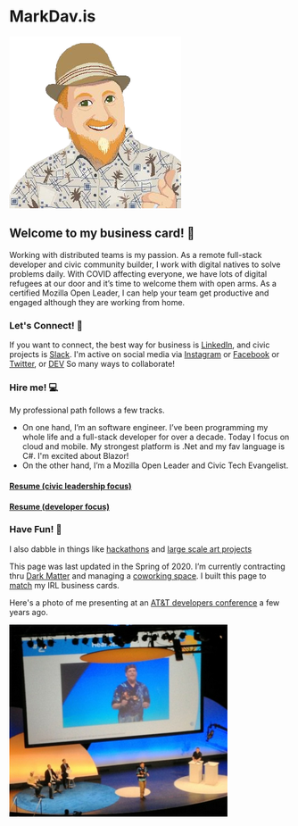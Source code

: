 # MarkDav.is

![me](me-pixel-alpha.png)

## Welcome to my business card! 🎉

Working with distributed teams is my passion.  As a remote full-stack developer and civic community builder, I work with digital natives to solve problems daily.  With COVID affecting everyone, we have lots of digital refugees at our door and it’s time to welcome them with open arms. As a certified Mozilla Open Leader, I can help your team get productive and engaged although they are working from home.

### Let's Connect! 💬

If you want to connect, the best way for business is [LinkedIn](https://www.linkedin.com/in/markdavs/), and civic projects is [Slack](http://eugenetech.slack.com).  I'm active on social media via [Instagram](http://instagram.com/markedavis) or [Facebook](https://www.facebook.com/MarkTheDavis) or [Twitter](https://twitter.com/nohorse), or
[DEV](https://dev.to/nohorse) So many ways to collaborate!

### Hire me! 💻
My professional path follows a few tracks.  
- On one hand, I’m an software engineer.  I’ve been programming my whole life and a full-stack developer for over a decade. Today I focus on cloud and mobile. My strongest platform is .Net and my fav language is C#.  I'm excited about Blazor!
- On the other hand, I’m a Mozilla Open Leader and Civic Tech Evangelist.  

#### [Resume (civic leadership focus)](https://github.com/nohorse/markdav-is/raw/master/docs/MED%20Resume%202020%20Dev.pdf)

#### [Resume (developer focus)](https://github.com/nohorse/markdav-is/raw/master/docs/MED%20Resume%202020%20Open%20Program%20Manager.pdf)

### Have Fun! 👑
I also dabble in things like [hackathons](http://openeugenefest.org) and [large scale art projects](http://king-pong.com)

This page was last updated in the Spring of 2020.  I’m currently contracting thru [Dark Matter](http://darkmatter.consulting) and managing a [coworking space](http://codechops.com).  I built this page to [match](http://markdav.is) my IRL business cards.

Here's a photo of me presenting at an [AT&T developers conference](https://www.youtube.com/watch?feature=player_detailpage&v=rwDRFM2hcsY&t=314) a few years ago.

![speaking](Speaking.png)
